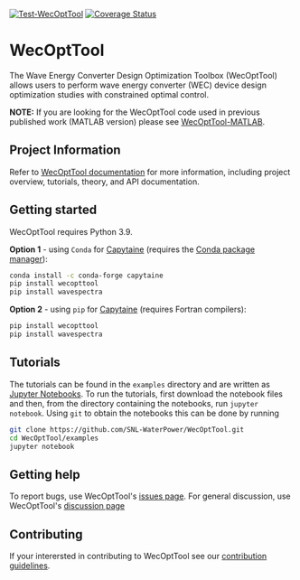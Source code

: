 [![Test-WecOptTool](https://github.com/SNL-WaterPower/WecOptTool/actions/workflows/python-package.yml/badge.svg)](https://github.com/SNL-WaterPower/WecOptTool/actions/workflows/python-package.yml)
[![Coverage Status](https://coveralls.io/repos/github/SNL-WaterPower/WecOptTool/badge.svg?branch=main)](https://coveralls.io/github/SNL-WaterPower/WecOptTool?branch=main)
<!-- [![Downloads](https://static.pepy.tech/personalized-badge/wecopttool?period=total&units=none&left_color=grey&right_color=lightgrey&left_text=Downloads%20to-date)](https://pepy.tech/project/wecopttool) -->

# WecOptTool
The Wave Energy Converter Design Optimization Toolbox (WecOptTool) allows users to perform wave energy converter (WEC) device design optimization studies with constrained optimal control.

**NOTE:** If you are looking for the WecOptTool code used in previous published work (MATLAB version) please see [WecOptTool-MATLAB](https://github.com/SNL-WaterPower/WecOptTool-MATLAB).

## Project Information
Refer to [WecOptTool documentation](https://snl-waterpower.github.io/WecOptTool/) for more information, including project overview, tutorials, theory, and API documentation.

## Getting started
WecOptTool requires Python 3.9.

**Option 1** - using `Conda` for [Capytaine](https://github.com/mancellin/capytaine) (requires the [Conda package manager](https://docs.conda.io/en/latest/)):

```bash
conda install -c conda-forge capytaine
pip install wecopttool
pip install wavespectra
```

**Option 2** - using `pip` for [Capytaine](https://github.com/mancellin/capytaine) (requires Fortran compilers):

```bash
pip install wecopttool
pip install wavespectra
```

## Tutorials
The tutorials can be found in the `examples` directory and are written as [Jupyter Notebooks](https://jupyter.org/).
To run the tutorials, first download the notebook files and then, from the directory containing the notebooks, run `jupyter notebook`.
Using `git` to obtain the notebooks this can be done by running

```bash
git clone https://github.com/SNL-WaterPower/WecOptTool.git
cd WecOptTool/examples
jupyter notebook
```

## Getting help
To report bugs, use WecOptTool's [issues page](https://github.com/SNL-WaterPower/WecOptTool/issues).
For general discussion, use WecOptTool's [discussion page](https://github.com/SNL-WaterPower/WecOptTool/discussions)

## Contributing
If your interersted in contributing to WecOptTool see our [contribution guidelines](https://github.com/SNL-WaterPower/WecOptTool/blob/main/.github/CONTRIBUTING.md).
